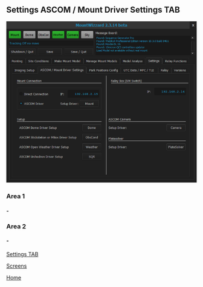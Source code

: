 ## Settings ASCOM / Mount Driver Settings TAB

<img src="../pics/tab_settings_ascommountdriver.png"/>

### Area 1

#### -

### Area 2

#### -

[Settings TAB](11start06.md)

[Screens](11start00.md)

[Home](00home.md)